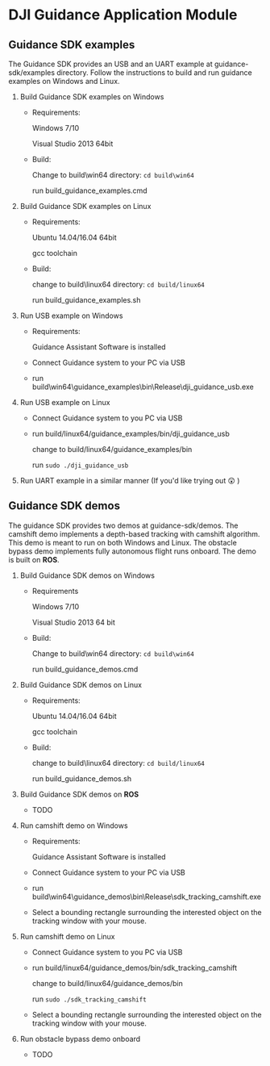 # DJI Guidance Application Module

## Guidance SDK examples

The Guidance SDK provides an USB and an UART example at guidance-sdk/examples directory. Follow the instructions to build and run guidance examples on Windows and Linux.

1. Build Guidance SDK examples on Windows

    * Requirements:

      Windows 7/10
   
      Visual Studio 2013 64bit

    * Build:

      Change to build\win64 directory: `cd build\win64`

      run build_guidance_examples.cmd

2. Build Guidance SDK examples on Linux

    * Requirements:

      Ubuntu 14.04/16.04 64bit

      gcc toolchain

    * Build:

      change to build\linux64 directory: `cd build/linux64`

      run build_guidance_examples.sh

3. Run USB example on Windows

    * Requirements:

      Guidance Assistant Software is installed

    * Connect Guidance system to your PC via USB

    * run build\win64\guidance_examples\bin\Release\dji_guidance_usb.exe

4. Run USB example on Linux

    * Connect Guidance system to you PC via USB

    * run build/linux64/guidance_examples/bin/dji_guidance_usb

      change to build/linux64/guidance_examples/bin

      run `sudo ./dji_guidance_usb`

5. Run UART example in a similar manner (If you'd like trying out :astonished: )

## Guidance SDK demos

The guidance SDK provides two demos at guidance-sdk/demos. The camshift demo implements a depth-based tracking with camshift algorithm. This demo is meant to run on both Windows and Linux.
The obstacle bypass demo implements fully autonomous flight runs onboard. The demo is built on **ROS**. 

1. Build Guidance SDK demos on Windows

    * Requirements
   
      Windows 7/10
	 
	  Visual Studio 2013 64 bit
	 
    * Build:

      Change to build\win64 directory: `cd build\win64`

      run build_guidance_demos.cmd
	 
2. Build Guidance SDK demos on Linux

    * Requirements:

      Ubuntu 14.04/16.04 64bit

      gcc toolchain

    * Build:

      change to build\linux64 directory: `cd build/linux64`

      run build_guidance_demos.sh

3. Build Guidance SDK demos on **ROS**

    * TODO
	
4. Run camshift demo on Windows

    * Requirements:

      Guidance Assistant Software is installed

    * Connect Guidance system to your PC via USB

    * run build\win64\guidance_demos\bin\Release\sdk_tracking_camshift.exe
	 
    * Select a bounding rectangle surrounding the interested object on the tracking window with your mouse.
	 
5. Run camshift demo on Linux

	* Connect Guidance system to you PC via USB

    * run build/linux64/guidance_demos/bin/sdk_tracking_camshift

      change to build/linux64/guidance_demos/bin

      run `sudo ./sdk_tracking_camshift`
		
	* Select a bounding rectangle surrounding the interested object on the tracking window with your mouse.
	
6. Run obstacle bypass demo onboard

    * TODO